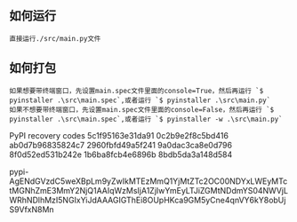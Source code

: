 ## 如何运行
    直接运行./src/main.py文件
## 如何打包
    如果想要带终端窗口，先设置main.spec文件里面的console=True，然后再运行 `$ pyinstaller .\src\main.spec`,或者运行 `$ pyinstaller .\src\main.py`
    如果不想要带终端窗口，先设置main.spec文件里面的console=False，然后再运行 `$ pyinstaller .\src\main.spec`,或者运行 `$ pyinstaller -w .\src\main.py`

    
PyPI recovery codes
5c1f95163e31da91
0c2b9e2f8c5bd416
ab0d7b96835824c7
2960fbfd49a5f241
9a0dac3ca8e0d796
8f0d52ed531b242e
1b6ba8fcb4e6896b
8bdb5da3a148d584



pypi-AgENdGVzdC5weXBpLm9yZwIkMTEzMmQ1YjMtZTc2OC00NDYxLWEyMTctMGNhZmE3MmY2NjQ1AAIqWzMsIjA1ZjIwYmEyLTJiZGMtNDdmYS04NWVjLWRhNDlhMzI5NGIxYiJdAAAGIGThEi8OUpHKca9GM5yCne4qnVY6kY8obUjS9VfxN8Mn
